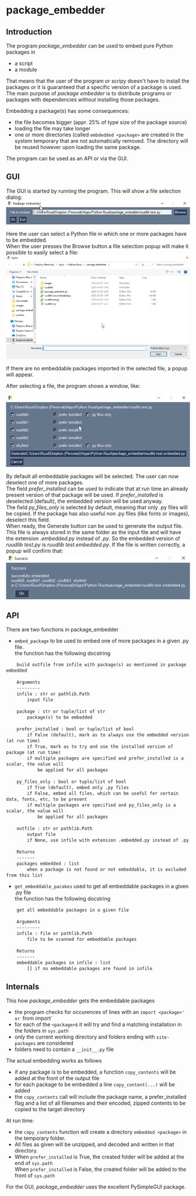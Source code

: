 # package_embedder
## Introduction
The program *package_embedder* can be used to embed pure Python packages in
- a script
- a module

That means that the user of the program or scripy doesn't have to install the packages or it is
guaranteed that a specific version of a package is used.  
The main purpose of *package embedder* is to distribute programs or packages with dependencies without
installing those packages.

Embedding a package(s) has some consequences:
- the file becomes bigger (appr. 25% of type size of the package source)
- loading the file may take longer
- one or more directories (called `embdedded <package>` are created in the system temporary that are not automatically removed.
The directory will be reused however upon loading the same package. 

The program can be used as an API or via the GUI.

## GUI
The GUI is started by running the program.
This will show a file selection dialog:
![image1](images/package_embedder_1.png)

Here the user can select a Python file in which one or more packages have to be embedded.  
When the user presses the Browse button a file selection popup will make it possible to easily select a file:
![image4](images/package_embedder_4.png)

If there are no embeddable packages imported in the selected file, a popup will appear.

After selecting a file, the program shows a window, like:

![image2](images/package_embedder_2.png)

By default all embeddable packages will be selected. The user can now deselect one of more packages.  
The field *prefer_installed* can be used to indicate that at run time an already present version of that package
will be used. If *prefer_installed* is deselected (default), the embedded version will be used anyway.  
The field *py_files_only* is selected by default, meaning that only .py files will be copied. If the package has also 
useful non .py files (like fonts or images), deselect this field.  
When ready, the Generate button can be used to generate the output file. This file is always stored in the same folder as
the input file and will have the extension *.embedded.py* instead of *.py*. So the embedded version of *ruudlib test.py* is *ruudlib test.embedded.py*.
If the file is written correctly, a popup will confirm that:
![image3](images/package_embedder_3.png)

## API  
There are two functions in package_embedder
- `embed_package`
to be used to embed one of more packages in a given .py file.  
the function has the following docstring  
```
    build outfile from infile with package(s) as mentioned in package embedded

    Arguments
    ---------
    infile : str or pathlib.Path
        input file

    package : str or tuple/list of str
        package(s) to be embedded

    prefer_installed : bool or tuple/list of bool
        if False (default), mark as to always use the embedded version (at run time)
        if True, mark as to try and use the installed version of package (at run time)
        if multiple packages are specified and prefer_installed is a scalar, the value will
            be applied for all packages

    py_files_only : bool or tuple/list of bool
        if True (default), embed only .py files
        if False, embed all files, which can be useful for certain data, fonts, etc, to be present
        if multiple packages are specified and py_files_only is a scalar, the value will
            be applied for all packages

    outfile : str or pathlib.Path
        output file
        if None, use infile with extension .embedded.py instead of .py

    Returns
    -------
    packages embedded : list
        when a package is not found or not embeddable, it is excluded from this list

```
- `get_embeddable_pacakes` used to get all embeddable packages in a given .py file  
the function has the following docstring  
```
    get all embeddable packages in a given file

    Arguments
    ---------
    infile : file or pathlib.Path
        file to be scanned for embeddable packages

    Returns
    -------
    embeddable packages in infile : list
        [] if no embeddable packages are found in infile
```

## Internals
This how *package_embedder* gets the embeddable packages
- the program checks for occurences of lines with an `import <package>' or `from <package> import`
- for each of the `<package>`s it will try and find a matching installation in the folders 
in `sys.path`
- only the current working directory and folders ending with  `site-packages` are considered
- folders need  to contain a `__init__.py` file
    
The actual embedding works as follows
- if any package is to be embedded, a function `copy_contents` will be added at the front of
the output file
- for each package to be embedded a line `copy_content(...)` will be added
- the `copy_contents` call will include the package name, a prefer_installed flag and a list of all
filenames and their encoded, zipped contents to be copied to the target directory

At run time:
- the `copy_contents` function will create a directory `embedded <package>` in the temporary folder.
- All files as given will be unzipped, and decoded and written in that directory.
- When `prefer_installed` is True, the created folder will be added at the end of `sys.path`  
When `prefer_installed` is False, the created folder will be added to the front of `sys.path`

For the GUI, *package_embedder* uses the excellent PySimpleGUI package.



